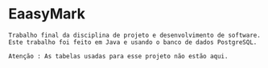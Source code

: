 # EaasyMark

	Trabalho final da disciplina de projeto e desenvolvimento de software. 
    Este trabalho foi feito em Java e usando o banco de dados PostgreSQL.

    Atenção : As tabelas usadas para esse projeto não estão aqui.
    
